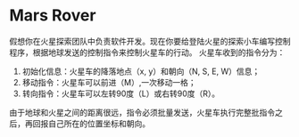 Mars Rover  
============
假想你在火星探索团队中负责软件开发。现在你要给登陆火星的探索小车编写控制程序，根据地球发送的控制指令来控制火星车的行动。
火星车收到的指令分为：
1. 初始化信息：火星车的降落地点（x, y）和朝向（N, S, E, W）信息；
2. 移动指令：火星车可以前进（M）,一次移动一格；
3. 转向指令：火星车可以左转90度（L）或右转90度（R）。

由于地球和火星之间的距离很远，指令必须批量发送，火星车执行完整批指令之后，再回报自己所在的位置坐标和朝向。